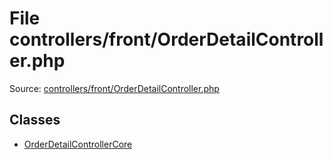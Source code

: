 File controllers/front/OrderDetailController.php
=========

Source: [controllers/front/OrderDetailController.php](https://github.com/PrestaShop/PrestaShop/blob/1.5.6.3/controllers/front/OrderDetailController.php)


Classes
-------

* [OrderDetailControllerCore](class.OrderDetailControllerCore.md)

